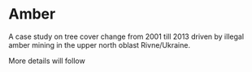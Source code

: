 # Amber

A case study on tree cover change from 2001 till 2013 driven by illegal
amber mining in the upper north oblast Rivne/Ukraine.

More details will follow